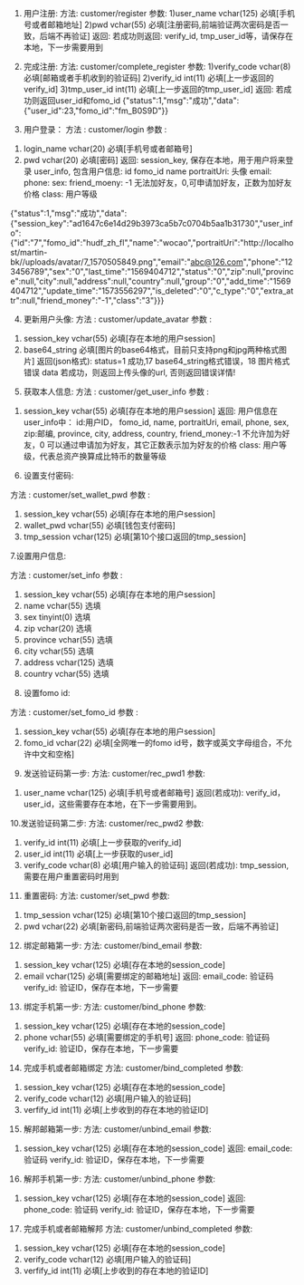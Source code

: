 ﻿1. 用户注册:
方法: customer/register
参数:
1)user_name vchar(125) 必填[手机号或者邮箱地址]
2)pwd vchar(55) 必填[注册密码,前端验证两次密码是否一致，后端不再验证]
返回:
若成功则返回: verify_id, tmp_user_id等，请保存在本地，下一步需要用到

2. 完成注册:
方法: customer/complete_register
参数:
1)verify_code vchar(8)  必填[邮箱或者手机收到的验证码]
2)verify_id     int(11)     必填[上一步返回的verify_id]
3)tmp_user_id   int(11)     必填[上一步返回的tmp_user_id]
返回:
若成功则返回user_id和fomo_id
{"status":1,"msg":"成功","data":{"user_id":23,"fomo_id":"fm_B0S9D"}}


3. 用户登录：
方法 : customer/login
参数 :
1) login_name vchar(20) 必填[手机号或者邮箱号]
2) pwd vchar(20) 必填[密码]
返回:
session_key, 保存在本地，用于用户将来登录
user_info, 包含用户信息:
id
fomo_id
name
portraitUri: 头像
email:
phone:
sex:
friend_moeny: -1 无法加好友，0,可申请加好友，正数为加好友价格
class: 用户等级

{"status":1,"msg":"成功","data":{"session_key":"ad1647c6e14d29b3973ca5b7c0704b5aa1b31730","user_info":{"id":"7","fomo_id":"hudf_zh_fl","name":"wocao","portraitUri":"http:\/\/localhost\/martin-bk\/\/uploads\/avatar\/7_1570505849.png","email":"abc@126.com","phone":"123456789","sex":"0","last_time":"1569404712","status":"0","zip":null,"province":null,"city":null,"address":null,"country":null,"group":"0","add_time":"1569404712","update_time":"1573556297","is_deleted":"0","c_type":"0","extra_attr":null,"friend_money":"-1","class":"3"}}}


4. 更新用户头像:
方法 : customer/update_avatar
参数 : 
1) session_key vchar(55) 必填[存在本地的用户session]
2) base64_string 必填[图片的base64格式，目前只支持png和jpg两种格式图片]
返回(json格式):
status=1 成功,17 base64_string格式错误，18 图片格式错误
data 若成功，则返回上传头像的url, 否则返回错误详情!


5. 获取本人信息:
方法 : customer/get_user_info
参数 : 
1) session_key vchar(55) 必填[存在本地的用户session]
返回:
用户信息在user_info中：
id:用户ID，
fomo_id,
name,
portraitUri,
email,
phone,
sex,
zip:邮编,
province,
city,
address,
country,
friend_money:-1 不允许加为好友，0 可以通过申请加为好友，其它正数表示加为好友的价格
class: 用户等级，代表总资产换算成比特币的数量等级

6. 设置支付密码:

方法 : customer/set_wallet_pwd
参数 : 
1) session_key vchar(55) 必填[存在本地的用户session]
2) wallet_pwd vchar(55) 必填[钱包支付密码] 
3) tmp_session vchar(125) 必填[第10个接口返回的tmp_session]

7.设置用户信息:

方法 : customer/set_info
参数 : 
1) session_key vchar(55) 必填[存在本地的用户session]
2) name vchar(55) 选填
3) sex  tinyint(0) 选填
4) zip  vchar(20) 选填
5) province vchar(55) 选填
6) city vchar(55) 选填
7) address  vchar(125)  选填
8) country  vchar(55) 选填

8. 设置fomo id:

方法 : customer/set_fomo_id
参数 : 
1) session_key vchar(55) 必填[存在本地的用户session]
2) fomo_id vchar(22) 必填[全网唯一的fomo id号，数字或英文字母组合，不允许中文和空格] 


9. 发送验证码第一步:
方法: customer/rec_pwd1
参数:
1) user_name    vchar(125)  必填[手机号或者邮箱号]
返回(若成功):
verify_id，user_id，这些需要存在本地，在下一步需要用到。

10.发送验证码第二步:
方法: customer/rec_pwd2
参数:
1) verify_id    int(11) 必填[上一步获取的verify_id]
2) user_id      int(11) 必填[上一步获取的user_id]
3) verify_code  vchar(8) 必填[用户输入的验证码]
返回(若成功):
tmp_session, 需要在用户重置密码时用到

11. 重置密码:
方法: customer/set_pwd
参数:
1) tmp_session vchar(125) 必填[第10个接口返回的tmp_session]
2) pwd          vchar(22)  必填[新密码,前端验证两次密码是否一致，后端不再验证]


12. 绑定邮箱第一步:
方法: customer/bind_email
参数:
1) session_key vchar(125) 必填[存在本地的session_code]
2) email    vchar(125)     必填[需要绑定的邮箱地址]
返回:
email_code: 验证码
verify_id: 验证ID，保存在本地，下一步需要

13. 绑定手机第一步:
方法: customer/bind_phone
参数:
1) session_key vchar(125) 必填[存在本地的session_code]
2) phone    vchar(55)     必填[需要绑定的手机号]
返回:
phone_code: 验证码
verify_id: 验证ID，保存在本地，下一步需要

14. 完成手机或者邮箱绑定
方法: customer/bind_completed
参数:
1) session_key vchar(125) 必填[存在本地的session_code]
2) verify_code vchar(12)  必填[用户输入的验证码]
3) verfify_id  int(11)    必填[上步收到的存在本地的验证ID]

15. 解邦邮箱第一步:
方法: customer/unbind_email
参数:
1) session_key vchar(125) 必填[存在本地的session_code]
返回:
email_code: 验证码
verify_id: 验证ID，保存在本地，下一步需要

16. 解邦手机第一步:
方法: customer/unbind_phone
参数:
1) session_key vchar(125) 必填[存在本地的session_code]
返回:
phone_code: 验证码
verify_id: 验证ID，保存在本地，下一步需要 

17. 完成手机或者邮箱解邦
方法: customer/unbind_completed
参数:
1) session_key vchar(125) 必填[存在本地的session_code]
2) verify_code vchar(12)  必填[用户输入的验证码]
3) verfify_id  int(11)    必填[上步收到的存在本地的验证ID]